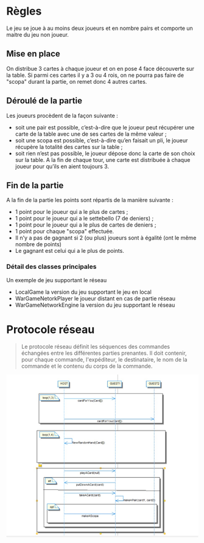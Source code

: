# Règles

Le jeu se joue à au moins deux joueurs et en nombre pairs et comporte un maitre du jeu non joueur.


## Mise en place

On distribue 3 cartes à chaque joueur et on en pose 4 face découverte sur la table. Si parmi ces cartes il y a 3 ou 4 rois, on ne pourra pas faire de "scopa" durant la partie, on remet donc 4 autres cartes.


## Déroulé de la partie

Les joueurs procèdent de la façon suivante : 
-	soit une pair est possible, c’est-à-dire que le joueur peut récupérer une carte de la table avec une de ses cartes de la même valeur ;
-	soit une scopa est possible, c’est-à-dire qu’en faisait un pli, le joueur récupère la totalité des cartes sur la table ; 
-	soit rien n’est pas possible, le joueur dépose donc la carte de son choix sur la table.
A la fin de chaque tour, une carte est distribuée à chaque joueur pour qu’ils en aient toujours 3.


## Fin de la partie

A la fin de la partie les points sont répartis de la manière suivante :
-	1 point pour le joueur qui a le plus de cartes ;
-	1 point pour le joueur qui a le settebello (7 de deniers) ;
-	1 point pour le joueur qui a le plus de cartes de deniers ; 
-	1 point pour chaque "scopa" effectuée.
- Il n'y a pas de gagnant si 2 (ou plus) joueurs sont à égalité (ont le même nombre de points)
- Le gagnant est celui qui a le plus de points.


### Détail des classes principales

Un exemple de jeu supportant le réseau

* LocalGame la version du jeu supportant le jeu en local
* WarGameNetorkPlayer le joueur distant en cas de partie réseau
* WarGameNetworkEngine la version du jeu supportant le réseau


# Protocole réseau

> Le protocole réseau définit les séquences des commandes échangées entre les différentes parties prenantes. Il doit contenir, pour chaque commande, l'expéditeur, le destinataire, le nom de la commande et le contenu du corps de la commande.

![protocole](diagramme.jpeg)


